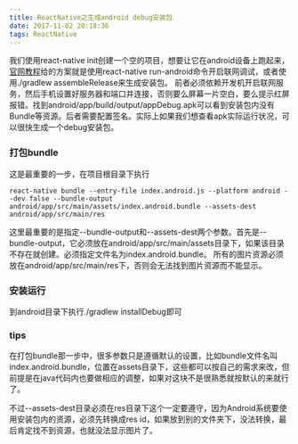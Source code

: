 ```yaml
---
title: ReactNative之生成android debug安装包
date: 2017-11-02 20:18:36
tags: ReactNative
---
```

我们使用react-native init创建一个空的项目，想要让它在android设备上跑起来，[官网教程](https://reactnative.cn/docs/0.43/running-on-device-android.html#content)给的方案就是使用react-native run-android命令开启联网调试，或者使用./gradlew assembleRelease来生成安装包。 前者必须依赖开发机开启联网服务，然后手机设置好服务器和端口并连接，否则要么屏幕一片空白，要么提示红屏报错。找到android/app/build/output/appDebug.apk可以看到安装包内没有Bundle等资源。后者需要配置签名。实际上如果我们想查看apk实际运行状况，可以很快生成一个debug安装包。

### 打包bundle
这是最重要的一步，在项目根目录下执行
	
	react-native bundle --entry-file index.android.js --platform android --dev false --bundle-output android/app/src/main/assets/index.android.bundle --assets-dest android/app/src/main/res

这里最重要的是指定--bundle-output和--assets-dest两个参数。首先是--bundle-output，它必须放在android/app/src/main/assets目录下，如果该目录不存在就创建。必须指定文件名为index.android.bundle。 所有的图片资源必须放在android/app/src/main/res下，否则会无法找到图片资源而不能显示。

### 安装运行

到android目录下执行./gradlew installDebug即可

### tips
在打包bundle那一步中，很多参数只是遵循默认的设置，比如bundle文件名叫index.android.bundle，位置在assets目录下，这些都可以按自己的需求来改，但前提是在java代码内也要做相应的调整，如果对这块不是很熟悉就按默认的来就行了。

不过--assets-dest目录必须在res目录下这个一定要遵守，因为Android系统要使用安装包内的资源，必须先转换成res id，如果放到别的文件夹下，没法转换，最后肯定找不到资源，也就没法显示图片了。

